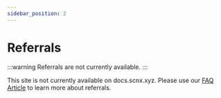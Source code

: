 ```yaml
---
sidebar_position: 2
---
```


# Referrals

:::warning
Referrals are not currently available.
:::

This site is not currently available on docs.scnx.xyz. Please use
our [FAQ Article](https://faq.scnx.app/scnx-referrals-faq/) to learn more about referrals.